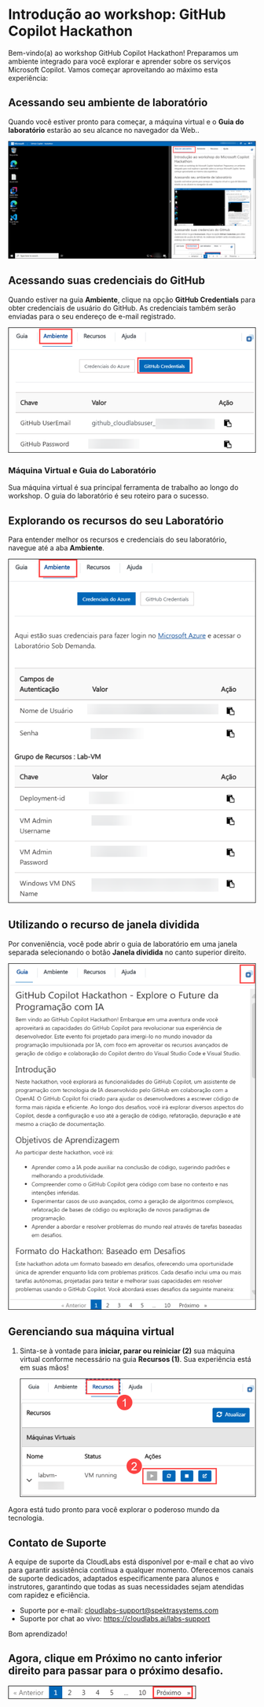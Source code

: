 # Introdução ao workshop: GitHub Copilot Hackathon

Bem-vindo(a) ao workshop GitHub Copilot Hackathon! Preparamos um ambiente integrado para você explorar e aprender sobre os serviços Microsoft Copilot. Vamos começar aproveitando ao máximo esta experiência:

## Acessando seu ambiente de laboratório

Quando você estiver pronto para começar, a máquina virtual e o **Guia do laboratório** estarão ao seu alcance no navegador da Web..

![](../../media/new-github-copilot-hack-por-01.png)

## Acessando suas credenciais do GitHub

Quando estiver na guia **Ambiente**, clique na opção **GitHub Credentials** para obter credenciais de usuário do GitHub. As credenciais também serão enviadas para o seu endereço de e-mail registrado.

![](../../media/PGSS2.png)

### Máquina Virtual e Guia do Laboratório

Sua máquina virtual é sua principal ferramenta de trabalho ao longo do workshop. O guia do laboratório é seu roteiro para o sucesso.

## Explorando os recursos do seu Laboratório

Para entender melhor os recursos e credenciais do seu laboratório, navegue até a aba **Ambiente**.

![](../../media/PGSS3.png)

## Utilizando o recurso de janela dividida

Por conveniência, você pode abrir o guia de laboratório em uma janela separada selecionando o botão **Janela dividida** no canto superior direito.

![](../../media/PGSS5.png)

## Gerenciando sua máquina virtual

1. Sinta-se à vontade para **iniciar, parar ou reiniciar (2)** sua máquina virtual conforme necessário na guia **Recursos (1)**. Sua experiência está em suas mãos!

    ![](../../media/PGSS4.png)

Agora está tudo pronto para você explorar o poderoso mundo da tecnologia.

## Contato de Suporte

A equipe de suporte da CloudLabs está disponível por e-mail e chat ao vivo para garantir assistência contínua a qualquer momento. Oferecemos canais de suporte dedicados, adaptados especificamente para alunos e instrutores, garantindo que todas as suas necessidades sejam atendidas com rapidez e eficiência.

- Suporte por e-mail: cloudlabs-support@spektrasystems.com
- Suporte por chat ao vivo: https://cloudlabs.ai/labs-support

Bom aprendizado!

## Agora, clique em Próximo no canto inferior direito para passar para o próximo desafio.

![](../../media/next-page-p.png)
